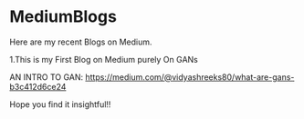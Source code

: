# MediumBlogs
Here are my recent Blogs on Medium.

1.This is my First Blog on Medium purely On GANs

AN INTRO TO GAN:
https://medium.com/@vidyashreeks80/what-are-gans-b3c412d6ce24

Hope you find it insightful!!
